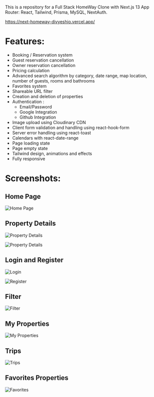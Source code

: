This is a repository for a Full Stack HomeWay Clone with Next.js 13 App Router: React, Tailwind, Prisma, MySQL, NextAuth.

https://next-homeway-divyeshio.vercel.app/

# Features:

- Booking / Reservation system
- Guest reservation cancellation
- Owner reservation cancellation
- Pricing calculation
- Advanced search algorithm by category, date range, map location, number of guests, rooms and bathrooms
- Favorites system
- Shareable URL filter
- Creation and deletion of properties
- Authentication :
    - Email/Password
    - Google Integration
    - Github Integration
- Image upload using Cloudinary CDN
- Client form validation and handling using react-hook-form
- Server error handling using react-toast
- Calendars with react-date-range
- Page loading state
- Page empty state
- Tailwind design, animations and effects
- Fully responsive

# Screenshots:

## Home Page

![Home Page](https://raw.githubusercontent.com/divyeshio/next-airbnb/main/screens/home-page.png)

## Property Details

![Property Details](https://raw.githubusercontent.com/divyeshio/next-airbnb/main/screens/property-details-page-1.png)

![Property Details](https://raw.githubusercontent.com/divyeshio/next-airbnb/main/screens/property-details-page.png)

## Login and Register

![Login](https://raw.githubusercontent.com/divyeshio/next-airbnb/main/screens/login-modal.png)

![Register](https://raw.githubusercontent.com/divyeshio/next-airbnb/main/screens/register-modal.png)

## Filter

![Filter](https://raw.githubusercontent.com/divyeshio/next-airbnb/main/screens/filter-modal.png)

## My Properties

![My Properties](https://raw.githubusercontent.com/divyeshio/next-airbnb/main/screens/my-properties-page.png)

## Trips

![Trips](https://raw.githubusercontent.com/divyeshio/next-airbnb/main/screens/trips-page.png)

## Favorites Properties

![Favorites](https://raw.githubusercontent.com/divyeshio/next-airbnb/main/screens/favorites-page.png)
